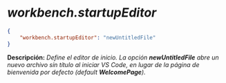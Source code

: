 <!-- Autor: Daniel Benjamin Perez Morales -->
<!-- GitHub: https://github.com/DanielPerezMoralesDev13 -->
<!-- Correo electrónico: danielperezdev@proton.me -->

# ***workbench.startupEditor***

```json
{
    "workbench.startupEditor": "newUntitledFile"
}
```

**Descripción:** *Define el editor de inicio. La opción **newUntitledFile** abre un nuevo archivo sin título al iniciar VS Code, en lugar de la página de bienvenida por defecto (default **WelcomePage**).*

